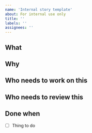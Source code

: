 ```yaml
---
name: 'Internal story template'
about: For internal use only
title: ''
labels: ''
assignees: ''
---
```


<!--

  This is a template for any issues that aren’t bug reports or new feature requests. The headings in this section provide examples of the information you might want to include, but feel free to add/delete sections where appropriate.

-->

## What

## Why

## Who needs to work on this

## Who needs to review this

## Done when

- [ ] Thing to do
